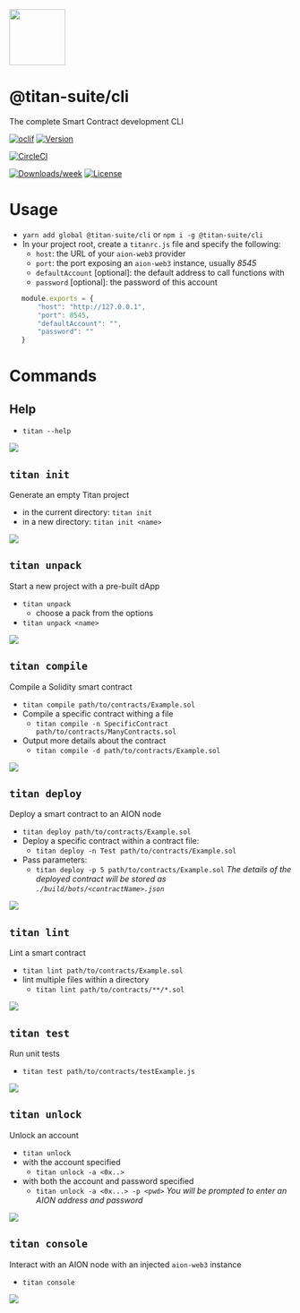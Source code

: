 <img src="https://s15.postimg.cc/spmnht6zf/Titan_Logo.png" width="100" height="100">  

@titan-suite/cli
================

The complete Smart Contract development CLI

[![oclif](https://img.shields.io/badge/cli-oclif-brightgreen.svg)](https://oclif.io)
[![Version](https://img.shields.io/npm/v/@titan-suite/cli.svg)](https://npmjs.org/package/@titan-suite/cli)

[![CircleCI](https://circleci.com/gh/titan-suite/cli/tree/master.svg?style=shield)](https://circleci.com/gh/titan-suite/cli/tree/master)

<!-- [![Appveyor CI](https://ci.appveyor.com/api/projects/status/github/titan-suite/cli?branch=master&svg=true)](https://ci.appveyor.com/project/titan-suite/cli/branch/master)
[![Codecov](https://codecov.io/gh/titan-suite/cli/branch/master/graph/badge.svg)](https://codecov.io/gh/titan-suite/cli) -->
[![Downloads/week](https://img.shields.io/npm/dw/@titan-suite/cli.svg)](https://npmjs.org/package/@titan-suite/cli)
[![License](https://img.shields.io/npm/l/@titan-suite/cli.svg)](https://github.com/titan-suite/cli/blob/master/package.json)


# Usage

- `yarn add global @titan-suite/cli` or `npm i -g @titan-suite/cli`
- In your project root, create a `titanrc.js` file and specify the following:
    - `host`: the URL of your `aion-web3` provider
    - `port`: the port exposing an `aion-web3` instance, usually *8545*
    - `defaultAccount` [optional]: the default address to call functions with
    - `password` [optional]: the password of this account
```javascript
   module.exports = {
       "host": "http://127.0.0.1",
       "port": 8545,
       "defaultAccount": "",
       "password": ""
   }
```


# Commands

## Help
- `titan --help`

![](https://s15.postimg.cc/dlbpyw5jf/help.gif)

## `titan init` 

Generate an empty Titan project
- in the current directory: `titan init`
- in a new directory: `titan init <name>`

![](https://s15.postimg.cc/aeh6fbijf/init.gif)

## `titan unpack`

Start a new project with a pre-built dApp
- `titan unpack`
    - choose a pack from the options
- `titan unpack <name>`

![](https://s15.postimg.cc/cj1jgqrzf/unpack.gif)

## `titan compile`

Compile a Solidity smart contract
- `titan compile path/to/contracts/Example.sol`
- Compile a specific contract withing a file
    - `titan compile -n SpecificContract path/to/contracts/ManyContracts.sol`
- Output more details about the contract
    - `titan compile -d path/to/contracts/Example.sol`

![](https://s15.postimg.cc/88mvkpk6z/compile.gif)

## `titan deploy`

Deploy a smart contract to an AION node
- `titan deploy path/to/contracts/Example.sol`
- Deploy a specific contract within a contract file:
    - `titan deploy -n Test path/to/contracts/Example.sol`
- Pass parameters:
    - `titan deploy -p 5 path/to/contracts/Example.sol`
_The details of the deployed contract will be stored as `./build/bots/<contractName>.json`_

![](https://s15.postimg.cc/rf02obvob/deploy.gif)

## `titan lint`

Lint a smart contract
- `titan lint path/to/contracts/Example.sol`
- lint multiple files within a directory
    - `titan lint path/to/contracts/**/*.sol`

![](https://s15.postimg.cc/4qavos1fv/lint.gif)

## `titan test`

Run unit tests
- `titan test path/to/contracts/testExample.js`

![](https://s15.postimg.cc/okwxawod7/test.gif)

## `titan unlock`

Unlock an account
- `titan unlock`
- with the account specified
    - `titan unlock -a <0x..>`
- with both the account and password specified
    - `titan unlock -a <0x...> -p <pwd>`
_You will be prompted to enter an AION address and password_

![](https://s15.postimg.cc/ulum7y8ej/unlock.gif)

## `titan console`

Interact with an AION node with an injected `aion-web3` instance
- `titan console`

![](https://s15.postimg.cc/twbtvmpvf/console.gif)